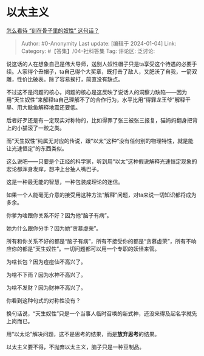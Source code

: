 # 以太主义
[怎么看待 “刻在骨子里的奴性” 这句话？](https://www.zhihu.com/question/585517335/answer/3348911002)

> Author: #0-Anonymity
> Last update: [编辑于 2024-01-04]
> Link:
> Category: #【答集】/04-社科答集 
> Tag:
> 评论区:
> 泛讨论:  

说这话的人在想象自己是伟大导师，送别人奴性帽子只是ta享受这个待遇的必要手续。人家得个丑帽子，ta自己得个大奖章，既打击了敌人，又肥沃了自我，一箭双雕，性价比破表。除了容易挨打，简直没有缺点。

不过这不是问题的核心，问题的核心是这反映了说话人的洞察力缺陷——因为用“天生奴性”来解释ta自己理解不了的合作行为，水平比用“得罪龙王爷”解释干旱、用大鲶鱼解释地震还要低。

后者好歹还是有一定现实对称物的，比如得罪了张三被张三报复，猫妈妈翻身把背上的小猫滚了一跤之类。

而“天生奴性”纯属无对应的传说，跟“以太”这种“没有任何别的物理特性，就是能让光速恒定”的东西类似。

这么说吧——只要是个正经的科学家，听到用“以太”这种假说解释光速恒定现象的宏论都浑身发痒，想冲上台抽人嘴巴子。

这是一种最无能的智慧，一种包装成理论的迷信。

如果一个人能毫无介意的接受用这种方法“解释”问题，对ta来说一切知识都将成为多余。

你爹为啥跟你关系不好？因为他“脑子有病”。

她为什么跟你分手？因为她“贪慕虚荣”。

所有和你关系不好的都是“脑子有病”，所有不接受你的都是“贪慕虚荣”，所有不响应你的都是“天生奴性”。一切问题都可以用一个专职的妖怪来管。

为啥长包？因为痘痘仙不高兴了。

为啥不下雨？因为水神不高兴了。

为啥不发财？因为财神不高兴了。

你看到这种句式的对称性没有？

换句话说，“天生奴性”只是一个当事人临时召唤的新式神，还没来得及起名字就先上岗而已。

用“以太论”解决问题，这不是思考的结果，而是**放弃思考**的结果。

以太主义要不得，不抛弃以太主义，脑子只是一种豆制品。
